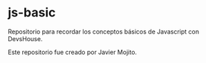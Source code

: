 # js-basic
Repositorio para recordar los conceptos básicos de Javascript con DevsHouse.

Este repositorio fue creado por Javier Mojito.